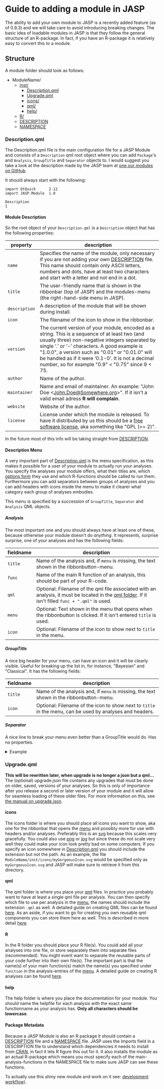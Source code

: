 
Guide to adding a module in JASP
================================

The ability to add your own module to JASP is a recently added feature (as of 0.9.3) and we will take care to avoid introducing breaking changes. The basic idea of loadable modules in JASP is that they follow the general structure of an R-package. In fact, if you have an R-package it is relatively easy to convert this to a module.

## Structure
A module folder should look as follows:

- ModuleName/
  - [inst/](#inst)
    - [Description.qml](#Descriptionqml)
    - [Upgrade.qml](#Upgradeqml)
    - [icons/](#icons)
    - [qml/](#qml)
    - [help/](#help)
  - [R/](#r)
  - [DESCRIPTION](#package-metadata)
  - [NAMESPACE](#package-metadata)

### Description.qml
The Description.qml file is the main configuration file for a JASP Module and consists of a `Description` qml root object where you can add `Package`'s and `Analysis`, `GroupTitle` and `Separator` objects to. I would suggest you take a look at the description made by the JASP team at [one our modules on GitHub](https://github.com/jasp-stats).  

It should always start with the following:
```
import QtQuick 		2.12
import JASP.Module 	1.0

Description 
{
```

#### Module Description
So the root object of your `Description.qml` is a `Description` object that has the following properties:

  | property     | description |
  |---------------|-------------|
  | `name`        | Specifies the name of the module, only necessary if you are not adding your own [DESCRIPTION](#packageMetadata) file. This name should contain only ASCII letters, numbers and dots, have at least two characters and start with a letter and not end in a dot.|
  | `title`       | The user-friendly name that is shown in the ribbonbar (top of JASP) and the modules-menu (the right-hand-side menu in JASP). |
  | `description` | A description of the module that will be shown during install. |
  | `icon`        | The filename of the icon to show in the ribbonbar. |
  | `version`     | The current version of your module, encoded as a string. This is a sequence of at least two (and usually three) non-negative integers separated by single ‘.’ or ‘-’ characters. A good example is "1.0.0", a version such as "0.01" or "0.01.0" will be handled as if it were ‘0.1-0’. It is not a decimal number, so for example "0.9" < "0.75" since 9 < 75. |
  | `author`      | Name of the author. |
  | `maintainer`  | Name and email of maintainer. An example: "John Doe \<John.Doe@Somewhere.org>". If it isn't a valid email adress **R will complain**. |
  | `website`     | Website of the author. |
  | `license`     | License under which the module is released. To have it distributed by us this should be a [free software license](https://en.wikipedia.org/wiki/Free_software_license), aka something like "GPL (>= 2)". |

  In the future most of this info will be taking straight from [DESCRIPTION](#packageMetadata).

#### Description Menu
A very important part of [Description.qml](#Description.qml) is the menu specification, as this makes it possible for a user of your module to actually run your analyses. You specify the analyses your module offers, what their titles are, which [options form](#qml) they use and which R-functions should be called to run them. Furthermore you can add separators between groups of analyses and you can add headers with icons inside the menu to make it clearer what category each group of analyses embodies. 

This menu is specified by a succession of `GroupTitle`, `Separator` and `Analysis` QML objects.

##### Analysis
The most important one and you should always have at least one of these, because otherwise your module doesn't do *anything*.
It represents, surprise surprise, one of your analyses and has the following fields:

  | fieldname  | description |
  |------------|-------------|
  | `title`    | Name of the analysis and, if `menu` is missing, the text shown in the ribbonbutton-menu. |
  | `func` 	   | Name of the main R function of an analysis, this should be part of your R-code. |
  | `qml`      | Optional: Filename of the qml file associated with an analysis, it must be located in the [qml folder](#qml). If it isn't filled `func + ".qml"` is used. |
  | `menu`     | Optional: Text shown in the menu that opens when the ribbonbutton is clicked. If it isn't entered `title` is used. |
  | `icon`     | Optional: Filename of the icon to show next to `title` in the menu. |
  

##### GroupTitle
A nice big header for your menu, can have an icon and it will be clearly visible. Useful for breaking up the list in, for instance, "Bayesian" and "Classical".
It has the following fields:

  | fieldname  | description |
  |------------|-------------|
  | `title`    | Name of the analysis and, if `menu` is missing, the text shown in the ribbonbutton-menu. |
  | `icon`     | Optional: Filename of the icon to show next to `title` in the menu, can be used by analyses and headers. |
  
##### Separator
A nice line to break your menu even better than a GroupTitle would do.
Has no properties.
  
 
<details>
	<summary>Example</summary>
  
  ```qml
import QtQuick 		2.12
import JASP.Module 	1.0

Description
{
      title: 		"Amazing module"
      description: 	"This is a totally amazing module."
      version: 		"0.0.1"
      author: 		"yourName"
      maintainer: 	"yourName <your@name.org>"
      website: 		"yourName.org"
      license: 		"GPL (>= 2)"
    
	GroupTitle
	{
		title:    "English Analyses",
		icon:     "englishFlag.svg"
	}

	Analysis
	{
		title:	"Analysis One"
		qml:	"analysisOne.qml"
		func: 	"analysisOne"
	}

	Analysis
	{
		title: 	"Analysis Two with a very long name that might look bad in a menu"
		menu:	"Analysis Two"
		qml:	"analyseTwee.qml"
		func:	"analysisTwo"
	} 

	Separator {}

	GroupTitle
	{
		title:	"Nederlandse Analyses"
		icon:  	1"dutchFlag.svg"
	}

	Analysis
	{
		title:    "Analyse een"
		qml:      "analyseEen.qml"
		function: "analysisOne"
	}

	Analysis
	{
		title:    	"Analyse twee"
		qml:      	"analyseTwee.qml"
		function:	"analysisTwo"
		icon:    	"romanNumeralII.svg"
	}
}
  ```
  
</details>


### Upgrade.qml
**This will be rewritten later, when upgrade is no longer a json but a qml...**
The (optional) upgrade.json file contains any upgrades that must be done on older, saved, versions of your analyses. So this is only of importance after you release a second or later version of your module and it will allow for seamless loading of these older files. For more information on this, see [the manual on upgrade.json](jasp-upgrade-json.md).

#### icons
The icons folder is where you should place all icons you want to show, aka one for the ribbonbar that opens the [menu](#description-menu) and possibly more for use with headers and/or analyses. Preferably this is an [svg](https://nl.wikipedia.org/wiki/Scalable_Vector_Graphics) because this scales very gracefully. You could also use [png](https://nl.wikipedia.org/wiki/Portable_network_graphics) or [jpg](https://nl.wikipedia.org/wiki/JPEG) but since these do not scale very well they could make your icon look pretty bad on some computers.  If you specify an icon somewhere in [Description.qml](#Description.qml) you should include the extension but not the path. As an example, the file `ModuleName/inst/icons/myGorgeousIcon.svg` would be specified only as `myGorgeousIcon.svg` and JASP will make sure to retrieve it from this directory.

#### qml
The qml folder is where you place your [qml](https://en.wikipedia.org/wiki/QML) files. In practice you probably want to have at least a single qml file per analysis. You can then specify which file to use per analysis in the [menu](#description-menu), the names should include the extension `.qml` as well. A detailed guide on creating QML files can be found [here](jasp-qml-guide.md). As an aside, if you want to go for creating you own reusable qml components you can store them here as well. This is described in more detail [here](jasp-qml-guide.md#advanced-usage).

#### R
In the R folder you should place your R file(s). You could add all your analyses into one file, or store separately them into separate files (recommended). You might event want to separate the reusable parts of your code further into their own file(s). The important part is that the name(s) of your main function(s) match the name(s) you specified under `function` in the analysis-entries of the [menu](#description-menu). A detailed guide on creating R analyses can be found [here](r-analyses-guide.md).

#### help
The help folder is where you place the documentation for your module. You should name the helpfile for each analysis with the exact same functionname as your analysis has. **Only all characters should be lowercase**.

#### Package Metadata
Because a JASP Module is also an R package it should contain a [DESCRIPTION](https://cran.r-project.org/doc/manuals/r-devel/R-exts.html#The-DESCRIPTION-file) file and a [NAMESPACE](https://cran.r-project.org/doc/manuals/r-devel/R-exts.html#Package-namespaces) file. 
JASP uses the Imports field in a DESCRIPTION file to understand which dependencies it needs to install from [CRAN](https://cran.r-project.org/), in fact it lets R figure this out for it. It also installs the module as an actual R-package which means you must specify each of the main-analysis-functions in the NAMESPACE file to make sure JASP can see these functions. 

To actually use this shiny new module and work on it see: [development workflow](./jasp-module-workflow.md)).

